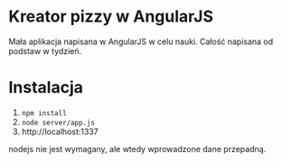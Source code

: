# Kreator pizzy w AngularJS
Mała aplikacja napisana w AngularJS w celu nauki. Całość napisana od podstaw w tydzień.

# Instalacja
1. `npm install`
2. `node server/app.js`
3. http://localhost:1337

nodejs nie jest wymagany, ale wtedy wprowadzone dane przepadną.
